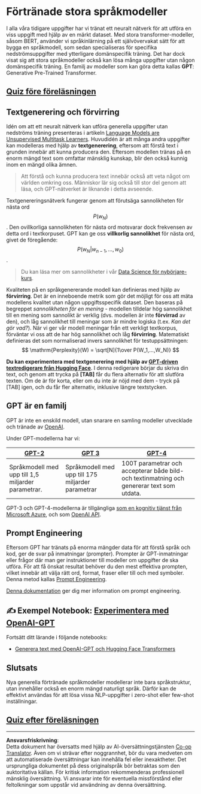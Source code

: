 <!--
CO_OP_TRANSLATOR_METADATA:
{
  "original_hash": "2efbb183384a50f0fc0cde02534d912f",
  "translation_date": "2025-08-28T15:56:04+00:00",
  "source_file": "lessons/5-NLP/20-LangModels/README.md",
  "language_code": "sv"
}
-->
# Förtränade stora språkmodeller

I alla våra tidigare uppgifter har vi tränat ett neuralt nätverk för att utföra en viss uppgift med hjälp av en märkt dataset. Med stora transformer-modeller, såsom BERT, använder vi språkinlärning på ett självövervakat sätt för att bygga en språkmodell, som sedan specialiseras för specifika nedströmsuppgifter med ytterligare domänspecifik träning. Det har dock visat sig att stora språkmodeller också kan lösa många uppgifter utan någon domänspecifik träning. En familj av modeller som kan göra detta kallas **GPT**: Generative Pre-Trained Transformer.

## [Quiz före föreläsningen](https://red-field-0a6ddfd03.1.azurestaticapps.net/quiz/120)

## Textgenerering och förvirring

Idén om att ett neuralt nätverk kan utföra generella uppgifter utan nedströms träning presenteras i artikeln [Language Models are Unsupervised Multitask Learners](https://cdn.openai.com/better-language-models/language_models_are_unsupervised_multitask_learners.pdf). Huvudidén är att många andra uppgifter kan modelleras med hjälp av **textgenerering**, eftersom att förstå text i grunden innebär att kunna producera den. Eftersom modellen tränas på en enorm mängd text som omfattar mänsklig kunskap, blir den också kunnig inom en mängd olika ämnen.

> Att förstå och kunna producera text innebär också att veta något om världen omkring oss. Människor lär sig också till stor del genom att läsa, och GPT-nätverket är liknande i detta avseende.

Textgenereringsnätverk fungerar genom att förutsäga sannolikheten för nästa ord $$P(w_N)$$. Den ovillkorliga sannolikheten för nästa ord motsvarar dock frekvensen av detta ord i textkorpuset. GPT kan ge oss **villkorlig sannolikhet** för nästa ord, givet de föregående: $$P(w_N | w_{n-1}, ..., w_0)$$.

> Du kan läsa mer om sannolikheter i vår [Data Science för nybörjare-kurs](https://github.com/microsoft/Data-Science-For-Beginners/tree/main/1-Introduction/04-stats-and-probability).

Kvaliteten på en språkgenererande modell kan definieras med hjälp av **förvirring**. Det är en inneboende metrik som gör det möjligt för oss att mäta modellens kvalitet utan någon uppgiftsspecifik dataset. Den baseras på begreppet *sannolikheten för en mening* - modellen tilldelar hög sannolikhet till en mening som sannolikt är verklig (dvs. modellen är inte **förvirrad** av den), och låg sannolikhet till meningar som är mindre logiska (t.ex. *Kan det gör vad?*). När vi ger vår modell meningar från ett verkligt textkorpus, förväntar vi oss att de har hög sannolikhet och låg **förvirring**. Matematiskt definieras det som normaliserad invers sannolikhet för testuppsättningen:
$$
\mathrm{Perplexity}(W) = \sqrt[N]{1\over P(W_1,...,W_N)}
$$ 

**Du kan experimentera med textgenerering med hjälp av [GPT-driven textredigerare från Hugging Face](https://transformer.huggingface.co/doc/gpt2-large)**. I denna redigerare börjar du skriva din text, och genom att trycka på **[TAB]** får du flera alternativ för att slutföra texten. Om de är för korta, eller om du inte är nöjd med dem - tryck på [TAB] igen, och du får fler alternativ, inklusive längre textstycken.

## GPT är en familj

GPT är inte en enskild modell, utan snarare en samling modeller utvecklade och tränade av [OpenAI](https://openai.com).

Under GPT-modellerna har vi:

| [GPT-2](https://huggingface.co/docs/transformers/model_doc/gpt2#openai-gpt2) | [GPT 3](https://openai.com/research/language-models-are-few-shot-learners) | [GPT-4](https://openai.com/gpt-4) |
| -- | -- | -- |
|Språkmodell med upp till 1,5 miljarder parametrar. | Språkmodell med upp till 175 miljarder parametrar | 100T parametrar och accepterar både bild- och textinmatning och genererar text som utdata. |

GPT-3 och GPT-4-modellerna är tillgängliga [som en kognitiv tjänst från Microsoft Azure](https://azure.microsoft.com/en-us/services/cognitive-services/openai-service/#overview?WT.mc_id=academic-77998-cacaste), och som [OpenAI API](https://openai.com/api/).

## Prompt Engineering

Eftersom GPT har tränats på enorma mängder data för att förstå språk och kod, ger de svar på inmatningar (prompter). Prompter är GPT-inmatningar eller frågor där man ger instruktioner till modeller om uppgifter de ska utföra. För att få önskat resultat behöver du den mest effektiva prompten, vilket innebär att välja rätt ord, format, fraser eller till och med symboler. Denna metod kallas [Prompt Engineering](https://learn.microsoft.com/en-us/shows/ai-show/the-basics-of-prompt-engineering-with-azure-openai-service?WT.mc_id=academic-77998-bethanycheum).

[Denna dokumentation](https://learn.microsoft.com/en-us/semantic-kernel/prompt-engineering/?WT.mc_id=academic-77998-bethanycheum) ger dig mer information om prompt engineering.

## ✍️ Exempel Notebook: [Experimentera med OpenAI-GPT](GPT-PyTorch.ipynb)

Fortsätt ditt lärande i följande notebooks:

* [Generera text med OpenAI-GPT och Hugging Face Transformers](GPT-PyTorch.ipynb)

## Slutsats

Nya generella förtränade språkmodeller modellerar inte bara språkstruktur, utan innehåller också en enorm mängd naturligt språk. Därför kan de effektivt användas för att lösa vissa NLP-uppgifter i zero-shot eller few-shot inställningar.

## [Quiz efter föreläsningen](https://red-field-0a6ddfd03.1.azurestaticapps.net/quiz/220)

---

**Ansvarsfriskrivning**:  
Detta dokument har översatts med hjälp av AI-översättningstjänsten [Co-op Translator](https://github.com/Azure/co-op-translator). Även om vi strävar efter noggrannhet, bör du vara medveten om att automatiserade översättningar kan innehålla fel eller inexaktheter. Det ursprungliga dokumentet på dess originalspråk bör betraktas som den auktoritativa källan. För kritisk information rekommenderas professionell mänsklig översättning. Vi ansvarar inte för eventuella missförstånd eller feltolkningar som uppstår vid användning av denna översättning.